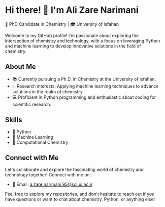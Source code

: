 # Hi there! 👋 I'm Ali Zare Narimani

🔬 PhD Candidate in Chemistry | 🎓 University of Isfahan

Welcome to my GitHub profile! I'm passionate about exploring the intersection of chemistry and technology, with a focus on leveraging Python and machine learning to develop innovative solutions in the field of chemistry.

## About Me

- 📚 Currently pursuing a Ph.D. in Chemistry at the University of Isfahan.
- 💡 Research interests: Applying machine learning techniques to advance solutions in the realm of chemistry.
- 💻 Proficient in Python programming and enthusiastic about coding for scientific research.

## Skills

- 🐍 Python
- 🤖 Machine Learning
- 🧪 Computational Chemistry

## Connect with Me

Let's collaborate and explore the fascinating world of chemistry and technology together! Connect with me on:

- 📧 Email: [a.zare.narimani.95@sci.ui.ac.ir](mailto:a.zare.narimani.95@sci.ui.ac.ir)

Feel free to explore my repositories, and don't hesitate to reach out if you have questions or want to chat about chemistry, Python, or anything else!
